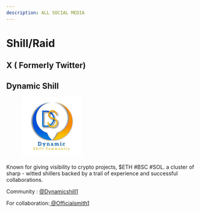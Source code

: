 ```yaml
---
description: ALL SOCIAL MEDIA
---
```


# Shill/Raid



## X ( Formerly Twitter)



## Dynamic Shill

<figure><img src="../../../../.gitbook/assets/IMAGE 2025-02-01 102918.jpeg" alt="" width="160"><figcaption></figcaption></figure>

Known for giving visibility to crypto projects, $ETH #BSC #SOL. a cluster of sharp - witted shillers backed by a trail of experience and successful collaborations.

Community : [@Dynamicshill1](https://t.me/Dynamicshill1)

For collaboration:[ @Officialsmith1](https://t.me/Officialsmith1)
